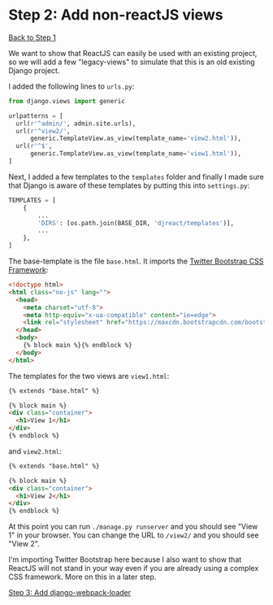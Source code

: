 # Step 2: Add non-reactJS views

[Back to Step 1](https://github.com/fishbb/django-reactjs-boilerplate/tree/step1_create_project)

We want to show that ReactJS can easily be used with an existing project, so
we will add a few "legacy-views" to simulate that this is an old existing
Django project.

I added the following lines to `urls.py`:

```python
from django.views import generic

urlpatterns = [
  url(r'^admin/', admin.site.urls),
  url(r'^view2/',
      generic.TemplateView.as_view(template_name='view2.html')),
  url(r'^$',
      generic.TemplateView.as_view(template_name='view1.html')),
]
```

Next, I added a few templates to the `templates` folder and finally I made sure
that Django is aware of these templates by putting this into `settings.py`:

```python
TEMPLATES = [
    {
        ...
        'DIRS': [os.path.join(BASE_DIR, 'djreact/templates')],
        ...
    },
]
```

The base-template is the file `base.html`. It imports the
[Twitter Bootstrap CSS Framework](http://getbootstrap.com):

```html
<!doctype html>
<html class="no-js" lang="">
  <head>
    <meta charset="utf-8">
    <meta http-equiv="x-ua-compatible" content="ie=edge">
    <link rel="stylesheet" href="https://maxcdn.bootstrapcdn.com/bootstrap/3.3.6/css/bootstrap.min.css" integrity="sha384-1q8mTJOASx8j1Au+a5WDVnPi2lkFfwwEAa8hDDdjZlpLegxhjVME1fgjWPGmkzs7" crossorigin="anonymous">
  </head>
  <body>
    {% block main %}{% endblock %}
  </body>
</html>
```

The templates for the two views are `view1.html`:

```html
{% extends "base.html" %}

{% block main %}
<div class="container">
  <h1>View 1</h1>
</div>
{% endblock %}
```

and `view2.html`:

```html
{% extends "base.html" %}

{% block main %}
<div class="container">
  <h1>View 2</h1>
</div>
{% endblock %}
```

At this point you can run `./manage.py runserver` and you should see "View 1"
in your browser. You can change the URL to `/view2/` and you should see
"View 2".

I'm importing Twitter Bootstrap here because I also want to show that ReactJS
will not stand in your way even if you are already using a complex CSS
framework. More on this in a later step.

[Step 3: Add django-webpack-loader](https://github.com/fishbb/django-reactjs-boilerplate/tree/step3_add_django_webpack_loader)
